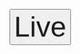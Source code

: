 
<button class="button button1"><a style="text-decoration: none; font-size:50px;" href="https://thiendvse0252.github.io/" />Live </button>
